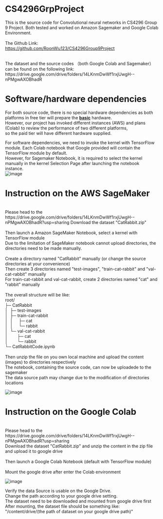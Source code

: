 # CS4296GrpProject

This is the source code for Convolutional neural networks in CS4296 Group 9 Project. Both tested and worked on Amazon Sagemaker and Google Colab Environment. <br>
<br>
The Github Link: <br>
https://github.com/RoonWu123/CS4296Group9Project

<br>
The dataset and the source codes （both Google Colab and Sagemaker） can be found on the following link: <br>
https://drive.google.com/drive/folders/14LKnmDwWf1rxjUwgH--nPMgwAXOBhadR

<br>

# Software/hardware dependencies

For both source code, there is no special hardware dependencies as both platforms in free tier will prepare the <b><ins>basic</ins></b> hardware. <br>
However, our project has invoked different instances (AWS) and plans (Colab) to review the performance of two different platforms, <br> so the paid tier will have different hardware supplied. <br>

For software dependencies, we need to invoke the kernel with TensorFlow module. Each Colab notebook that Google provided will contain the TensorFlow module by default.<br>
However, for Sagemaker Notebook, it is required to select the kernel manually in the kernel Selection Page after launching the notebook instance.<br>
![image](https://user-images.githubusercontent.com/79595031/164978895-5faa8e35-8bd1-42fe-8789-976b5da7b580.png)


# Instruction on the AWS SageMaker
<br>
Please head to the https://drive.google.com/drive/folders/14LKnmDwWf1rxjUwgH--nPMgwAXOBhadR?usp=sharing
Download the dataset "CatRabbit.zip"<br>
<br>
Then launch a Amazon SageMaker Notebook, select a kernel with TensorFlow module<br>
Due to the limitation of SageMaker notebook cannot upload directories, the directories need to be made manually.<br>
<br>
Create a directory named "CatRabbit" manually (or change the source directories at your convenience)<br>
Then create 3 directories named "test-images", "train-cat-rabbit" and "val-cat-rabbit" manually<br>
For train-cat-rabbit and val-cat-rabbit, create 2 directories named "cat" and "rabbit" manually<br>
<br>
The overall structure will be like: <br>
root/<br>
├─ CatRabbit<br>
│&nbsp;&nbsp;├─&nbsp;test-images<br>
│&nbsp;&nbsp;├─&nbsp;train-cat-rabbit<br>
│&nbsp;&nbsp;│&nbsp;&nbsp;&nbsp;&nbsp;&nbsp;├─&nbsp;cat<br>
│&nbsp;&nbsp;│&nbsp;&nbsp;&nbsp;&nbsp;&nbsp;└─&nbsp;rabbit<br>
│&nbsp;&nbsp;└─&nbsp;val-cat-rabbit<br>
│&nbsp;&nbsp;&nbsp;&nbsp;&nbsp;&nbsp;&nbsp;&nbsp;├─&nbsp;cat<br>
│&nbsp;&nbsp;&nbsp;&nbsp;&nbsp;&nbsp;&nbsp;&nbsp;└─&nbsp;rabbit<br>
└─&nbsp;CatRabbitCode.ipynb<br>
<br>
Then unzip the file on you own local machine and upload the content (images) to directories respectively<br>
The notebook, containing the source code, can now be uploadede to the sagemaker<br>
The data source path may change due to the modification of directories locations<br>

![image](https://user-images.githubusercontent.com/79595031/164978168-fac05a3c-1507-4ed9-97bf-7e90b1fda967.png)
<br>

# Instruction on the Google Colab
<br>
Please head to the https://drive.google.com/drive/folders/14LKnmDwWf1rxjUwgH--nPMgwAXOBhadR?usp=sharing
<br>
Download the dataset "CatRabbit.zip" and unzip the content in the zip file and upload it to google drive<br>
<br>
Then launch a Google Colab Notebook (default with TensorFlow module)<br>
<br>
Mount the google drive after enter the Colab environment<br>

![image](https://user-images.githubusercontent.com/79595031/164977802-7c5186cb-897a-4f8e-a449-cf74ce587447.png)

Verify the data Source is usable on the Google Drive.<br>
Change the path according to your google drive setting. <br>
The dataset need to be downloaded and mounted from google drive first <br>
After mounting, the dataset file should be something like: <br> "/content/drive/(the path of dataset on your google drive path)" <br>
